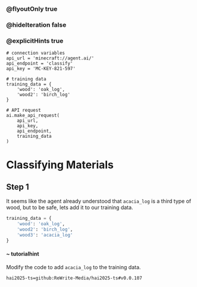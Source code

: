 ### @flyoutOnly true
### @hideIteration false
### @explicitHints true

```python-template
# connection variables
api_url = 'minecraft://agent.ai/'
api_endpoint = 'classify'
api_key = 'MC-KEY-821-597'
 
# training data
training_data = {
    'wood': 'oak_log',
    'wood2': 'birch_log'
}
 
# API request
ai.make_api_request(
    api_url,
    api_key,
    api_endpoint,
    training_data
)

```

# Classifying Materials

## Step 1
It seems like the agent already understood that `acacia_log` is a third type of wood, but to be safe, lets add it to our training data.

```python
training_data = {
    'wood': 'oak_log',
    'wood2': 'birch_log',
    'wood3': 'acacia_log'
}
```
#### ~ tutorialhint 
Modify the code to add `acacia_log` to the training data.


```package
hai2025-ts=github:ReWrite-Media/hai2025-ts#v0.0.107
```
